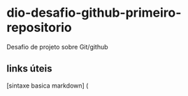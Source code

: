 # dio-desafio-github-primeiro-repositorio
Desafio de projeto sobre Git/github

## links úteis 
[sintaxe basica markdown] (
